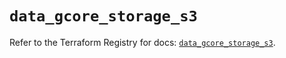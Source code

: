 # `data_gcore_storage_s3`

Refer to the Terraform Registry for docs: [`data_gcore_storage_s3`](https://registry.terraform.io/providers/g-core/gcore/0.31.1/docs/data-sources/storage_s3).
